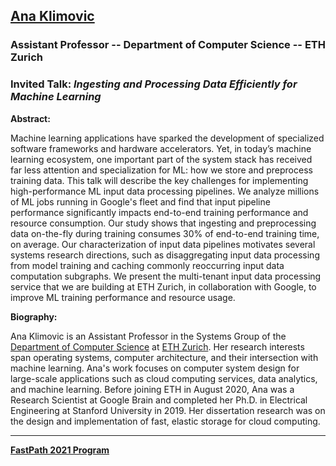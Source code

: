 ## [Ana Klimovic](https://anakli.inf.ethz.ch)
### Assistant Professor -- Department of Computer Science -- ETH Zurich

### Invited Talk:  *Ingesting and Processing Data Efficiently for Machine Learning*

**Abstract:**

Machine learning applications have sparked the development of specialized software frameworks and hardware accelerators. Yet, in today’s machine learning ecosystem, one important part of the system stack has received far less attention and specialization for ML: how we store and preprocess training data. This talk will describe the key challenges for implementing high-performance ML input data processing pipelines. We analyze millions of ML jobs running in Google's fleet and find that input pipeline performance significantly impacts end-to-end training performance and resource consumption. Our study shows that ingesting and preprocessing data on-the-fly during training consumes 30% of end-to-end training time, on average. Our characterization of input data pipelines motivates several systems research directions, such as disaggregating input data processing from model training and caching commonly reoccurring input data computation subgraphs. We present the multi-tenant input data processing service that we are building at ETH Zurich, in collaboration with Google, to improve ML training performance and resource usage.

**Biography:**

Ana Klimovic is an Assistant Professor in the Systems Group of the [Department of Computer Science](https://inf.ethz.ch) at [ETH Zurich](https://ethz.ch/en.html).  Her research interests span operating systems, computer architecture, and their intersection with machine learning. Ana's work focuses on computer system design for large-scale applications such as cloud computing services, data analytics, and machine learning. Before joining ETH in August 2020, Ana was a Research Scientist at Google Brain and completed her Ph.D. in Electrical Engineering at Stanford University in 2019. Her dissertation research was on the design and implementation of fast, elastic storage for cloud computing.

----
**[FastPath 2021 Program](https://tinyurl.com/fastpath2021/Program)**
